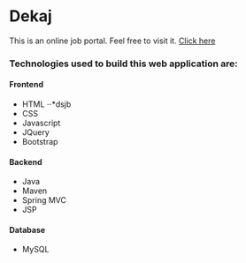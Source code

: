 # Dekaj
This is an online job portal. Feel free to visit it. [Click here](https://dekaj.herokuapp.com)

### Technologies used to build this web application are:
 
#### Frontend
* HTML
⋅⋅*dsjb
* CSS
* Javascript
* JQuery
* Bootstrap

#### Backend
* Java
* Maven
* Spring MVC
* JSP
 
#### Database
* MySQL
